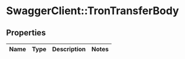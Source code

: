 # SwaggerClient::TronTransferBody

## Properties
Name | Type | Description | Notes
------------ | ------------- | ------------- | -------------

